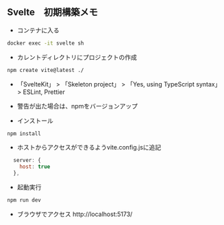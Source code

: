 

## Svelte　初期構築メモ

* コンテナに入る

```bash
docker exec -it svelte sh
```

* カレントディレクトリにプロジェクトの作成

```bash
npm create vite@latest ./
```

* 「SvelteKit」 > 「Skeleton project」 > 「Yes, using TypeScript syntax」 > ESLint, Prettier

* 警告が出た場合は、npmをバージョンアップ

* インストール

```bash
npm install
```

* ホストからアクセスができるようvite.config.jsに追記

```js
  server: {
    host: true
  },
```

* 起動実行

```bash
npm run dev
```

* ブラウザでアクセス
http://localhost:5173/
